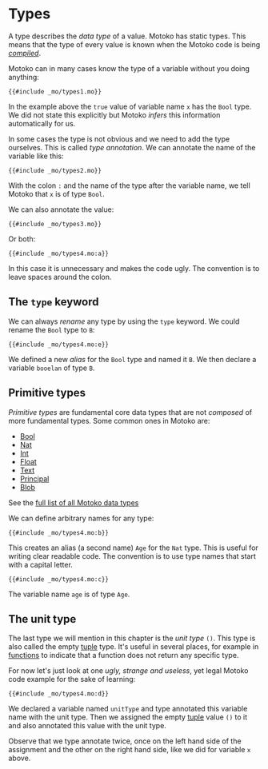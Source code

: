 # Types

A type describes the *data type* of a value. Motoko has static types. This means that the type of every value is known when the Motoko code is being [*compiled*](http://localhost:3000/internet-computer-programming-concepts/actors/actor-to-canister.html).

Motoko can in many cases know the type of a variable without you doing anything:

```motoko
{{#include _mo/types1.mo}}
```

In the example above the `true` value of variable name `x` has the `Bool` type. We did not state this explicitly but Motoko *infers* this information automatically for us.

In some cases the type is not obvious and we need to add the type ourselves. This is called *type annotation*. We can annotate the name of the variable like this:

```motoko
{{#include _mo/types2.mo}}
```

With the colon `:` and the name of the type after the variable name, we tell Motoko that `x` is of type `Bool`.

We can also annotate the value:

```motoko
{{#include _mo/types3.mo}}
```

Or both:

```motoko
{{#include _mo/types4.mo:a}}
```
    
In this case it is unnecessary and makes the code ugly. The convention is to leave spaces around the colon.

## The `type` keyword
We can always *rename* any type by using the `type` keyword. We could rename the `Bool` type to `B`:
```motoko
{{#include _mo/types4.mo:e}}
```

We defined a new *alias* for the `Bool` type and named it `B`. We then declare a variable `booelan` of type `B`.

## Primitive types
*Primitive types* are fundamental core data types that are not *composed* of more fundamental types. Some common ones in Motoko are:  
- [Bool](/base-library/primitive-types/bool.html)
- [Nat](/base-library/primitive-types/nat.html)
- [Int](/base-library/primitive-types/int.html)
- [Float](/base-library/primitive-types/float.html)
- [Text](/base-library/primitive-types/text.html)
- [Principal](/base-library/primitive-types/principal.html)
- [Blob](/base-library/primitive-types/blob.html)

See the [full list of all Motoko data types](https://internetcomputer.org/docs/current/developer-docs/build/cdks/motoko-dfinity/language-manual#primitive-types)
 
We can define arbitrary names for any type:

```motoko
{{#include _mo/types4.mo:b}}
```   

This creates an alias (a second name) `Age` for the `Nat` type. This is useful for writing clear readable code. The convention is to use type names that start with a capital letter. 

```motoko
{{#include _mo/types4.mo:c}}
```

The variable name `age` is of type `Age`. 

## The unit type
The last type we will mention in this chapter is the *unit type* `()`. This type is also called the empty [tuple](types/tuples.html) type. It's useful in several places, for example in [functions](functions.html) to indicate that a function does not return any specific type.

For now let's just look at one *ugly, strange and useless*, yet legal Motoko code example for the sake of learning:

```motoko
{{#include _mo/types4.mo:d}}
```

We declared a variable named `unitType` and type annotated this variable name with the unit type. Then we assigned the empty [tuple](types/tuples.html) value `()` to it and also annotated this value with the unit type. 

Observe that we type annotate twice, once on the left hand side of the assignment and the other on the right hand side, like we did for variable `x` above.




